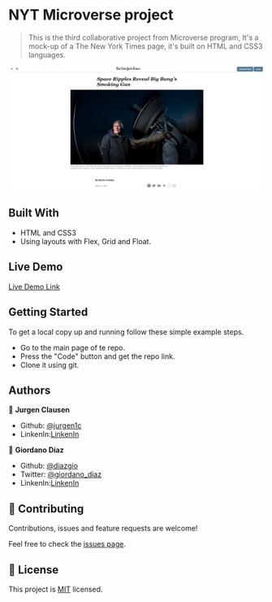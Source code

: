 # NYT Microverse project

> This is the third collaborative project from Microverse program, It's a mock-up of a The New York Times page, it's built on HTML and CSS3 languages.

![screenshot](./graphics/screen-shot.JPG)


## Built With

- HTML and CSS3
- Using layouts with Flex, Grid and Float.

## Live Demo

[Live Demo Link](https://diazgio.github.io/NYT-project/)


## Getting Started

To get a local copy up and running follow these simple example steps.

- Go to the main page of te repo.
- Press the "Code" button and get the repo link.
- Clone it using git.

## Authors

👤 **Jurgen Clausen**

- Github: [@jurgen1c](https://github.com/jurgen1c)
- LinkenIn:[LinkenIn](https://www.linkedin.com/in/jurgen-clausen-2740061a9/)

👤 **Giordano Díaz**

- Github: [@diazgio](https://github.com/diazgio)
- Twitter: [@giordano_diaz](https://twitter.com/giordano_diaz)
- LinkenIn:[LinkenIn](www.linkedin.com/in/Giordano-Diaz)

## 🤝 Contributing

Contributions, issues and feature requests are welcome!

Feel free to check the [issues page](issues/).

## 📝 License

This project is [MIT](lic.url) licensed.
